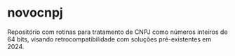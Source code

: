 # novocnpj
Repositório com rotinas para tratamento de CNPJ como números inteiros de 64 bits, visando retrocompatibilidade com soluções pré-existentes em 2024.

